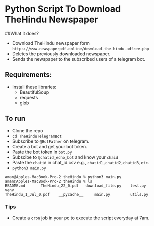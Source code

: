 # Python Script To Download TheHindu Newspaper
##What it does?
* Download TheHindu newspaper form `https://www.newspaperpdf.online/download-the-hindu-adfree.php`
* Deletes the previously downloaded newspaper.
* Sends the newspaper to the subscribed users of a telegram bot.

## Requirements:
* Install these libraries:
    * BeautifulSoup
    * requests
    * glob

## To run
* Clone the repo
* `cd TheHinduTelegramBot`
* Subscribe to `@BotFather` on telegram.
* Create a bot and get your bot token.
* Paste the bot token in `bot.py`
* Subscibe to `@chatid_echo_bot` and know your `chaid`
* Paste the `chatid` in chat_id.csv e.g., `chatid1,chatid2,chatid3,etc.`
* `python3 main.py`

```
aman@Apples-MacBook-Pro-2 theHindu % python3 main.py                                   
aman@Apples-MacBook-Pro-2 theHindu % ls
README.md		TheHindu_22_0.pdf	download_file.py	test.py			venv
TheHindu_1_Jul_0.pdf	__pycache__		main.py			utils.py
```

### Tips
* Create a `cron` job in your pc to execute the script everyday at 7am.
